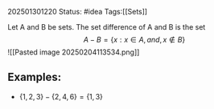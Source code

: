 202501301220
Status: #idea
Tags:[[Sets]]

Let A and B be sets. The set difference of A and B is the set
$$
A-B=\{ x:x \in A,and,x \notin B\}
$$
![[Pasted image 20250204113534.png]] 
## Examples:
- $\{ 1,2,3 \}-\{ 2,4,6 \}=\{ 1,3 \}$